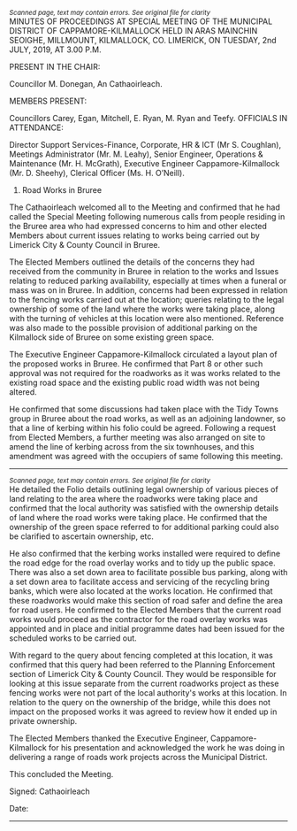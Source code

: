 *<small>Scanned page, text may contain errors. See original file for clarity</small>*  
MINUTES OF PROCEEDINGS AT SPECIAL MEETING OF THE
MUNICIPAL DISTRICT OF CAPPAMORE-KILMALLOCK HELD IN ARAS
MAINCHIN SEOIGHE, MILLMOUNT, KILMALLOCK, CO. LIMERICK, ON
TUESDAY, 2nd JULY, 2019, AT 3.00 P.M.

PRESENT IN THE CHAIR:

Councillor M. Donegan, An Cathaoirleach.

MEMBERS PRESENT:

Councillors Carey, Egan, Mitchell, E. Ryan, M. Ryan and Teefy.
OFFICIALS IN ATTENDANCE:

Director Support Services-Finance, Corporate, HR & ICT (Mr S. Coughlan), Meetings
Administrator (Mr. M. Leahy), Senior Engineer, Operations & Maintenance (Mr. H. McGrath),
Executive Engineer Cappamore-Kilmallock (Mr. D. Sheehy), Clerical Officer (Ms. H. O’Neill).

1. Road Works in Bruree

The Cathaoirleach welcomed all to the Meeting and confirmed that he had called the Special
Meeting following numerous calls from people residing in the Bruree area who had expressed
concerns to him and other elected Members about current issues relating to works being
carried out by Limerick City & County Council in Bruree.

The Elected Members outlined the details of the concerns they had received from the
community in Bruree in relation to the works and Issues relating to reduced parking
availability, especially at times when a funeral or mass was on in Bruree. In addition, concerns
had been expressed in relation to the fencing works carried out at the location; queries
relating to the legal ownership of some of the land where the works were taking place, along
with the turning of vehicles at this location were also mentioned. Reference was also made
to the possible provision of additional parking on the Kilmallock side of Bruree on some
existing green space.

The Executive Engineer Cappamore-Kilmallock circulated a layout plan of the proposed works
in Bruree. He confirmed that Part 8 or other such approval was not required for the roadworks
as it was works related to the existing road space and the existing public road width was not
being altered.

He confirmed that some discussions had taken place with the Tidy Towns group in Bruree
about the road works, as well as an adjoining landowner, so that a line of kerbing within his
folio could be agreed. Following a request from Elected Members, a further meeting was also
arranged on site to amend the line of kerbing across from the six townhouses, and this
amendment was agreed with the occupiers of same following this meeting.

---
*<small>Scanned page, text may contain errors. See original file for clarity</small>*  
He detailed the Folio details outlining legal ownership of various pieces of land relating to the
area where the roadworks were taking place and confirmed that the local authority was
satisfied with the ownership details of land where the road works were taking place. He
confirmed that the ownership of the green space referred to for additional parking could also
be clarified to ascertain ownership, etc.

He also confirmed that the kerbing works installed were required to define the road edge for
the road overlay works and to tidy up the public space. There was also a set down area to
facilitate possible bus parking, along with a set down area to facilitate access and servicing of
the recycling bring banks, which were also located at the works location. He confirmed that
these roadworks would make this section of road safer and define the area for road users. He
confirmed to the Elected Members that the current road works would proceed as the
contractor for the road overlay works was appointed and in place and initial programme dates
had been issued for the scheduled works to be carried out.

With regard to the query about fencing completed at this location, it was confirmed that this
query had been referred to the Planning Enforcement section of Limerick City & County
Council. They would be responsible for looking at this issue separate from the current
roadworks project as these fencing works were not part of the local authority's works at this
location. In relation to the query on the ownership of the bridge, while this does not impact
on the proposed works it was agreed to review how it ended up in private ownership.

The Elected Members thanked the Executive Engineer, Cappamore-Kilmallock for his
presentation and acknowledged the work he was doing in delivering a range of roads work
projects across the Municipal District.

This concluded the Meeting.

Signed:
Cathaoirleach

Date:

---
